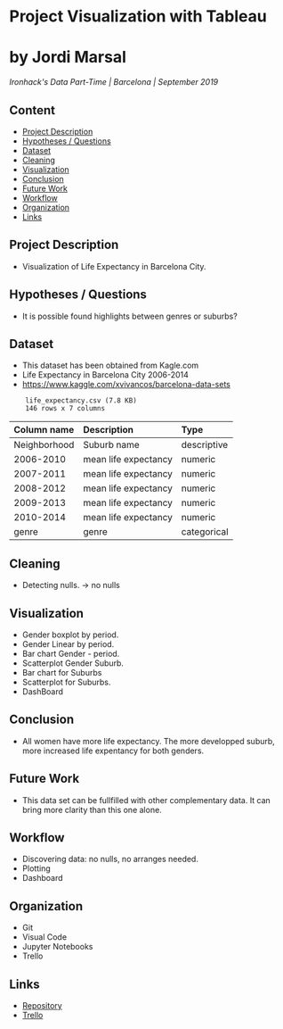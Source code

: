 # Project Visualization with Tableau
# by Jordi Marsal

*Ironhack's Data Part-Time | Barcelona | September 2019*

## Content
- [Project Description](#project-description)
- [Hypotheses / Questions](#hypotheses-/-questions)
- [Dataset](#dataset)
- [Cleaning](#cleaning)
- [Visualization](#Visualization)
- [Conclusion](#conclusion)
- [Future Work](#future-work)
- [Workflow](#workflow)
- [Organization](#organization)
- [Links](#links)



## Project Description
* Visualization of Life Expectancy in Barcelona City.



## Hypotheses / Questions
* It is possible found highlights between genres or suburbs?



## Dataset
* This dataset has been obtained from Kagle.com
* Life Expectancy in Barcelona City 2006-2014
* https://www.kaggle.com/xvivancos/barcelona-data-sets

```
    life_expectancy.csv (7.8 KB)
    146 rows x 7 columns
```

| Column name | Description | Type |
| :--- | :--- | :--- |
| Neighborhood | Suburb name | descriptive |
| 2006-2010 | mean life expectancy | numeric |
| 2007-2011 | mean life expectancy | numeric |
| 2008-2012 | mean life expectancy | numeric |
| 2009-2013 | mean life expectancy | numeric |
| 2010-2014 | mean life expectancy | numeric |
| genre | genre | categorical |




## Cleaning
* Detecting nulls. -> no nulls



## Visualization
* Gender boxplot by period.
* Gender Linear by period.
* Bar chart Gender - period.
* Scatterplot Gender Suburb. 
* Bar chart for Suburbs
* Scatterplot for Suburbs. 
* DashBoard



## Conclusion
* All women have more life expectancy. The more developped suburb, more increased life expentancy for both genders.



## Future Work
* This data set can be fullfilled with other complementary data. It can bring more clarity than this one alone.



## Workflow
* Discovering data: no nulls, no arranges needed.
* Plotting
* Dashboard



## Organization
* Git
* Visual Code
* Jupyter Notebooks
* Trello



## Links

* [Repository](https://github.com/jordimarsal/project-tableau)  
* [Trello](https://trello.com/b/n0R83yqA/dapt-bcn-module-2-planning-students)  
